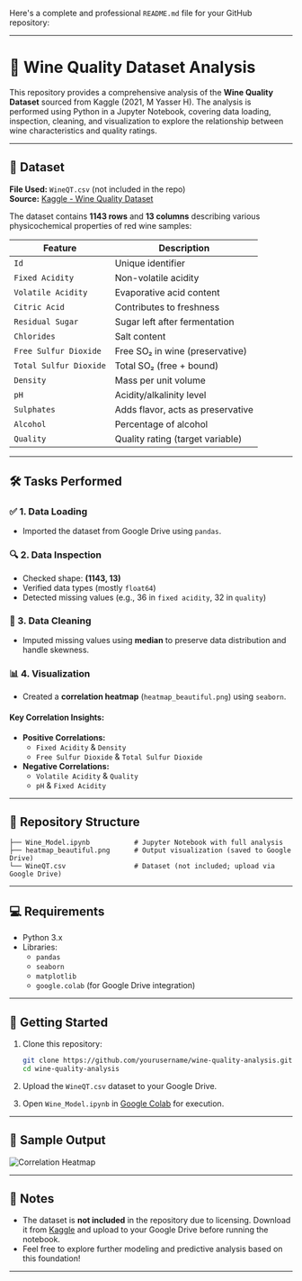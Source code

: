 Here's a complete and professional `README.md` file for your GitHub repository:

---

# 🍷 Wine Quality Dataset Analysis

This repository provides a comprehensive analysis of the **Wine Quality Dataset** sourced from Kaggle (2021, M Yasser H). The analysis is performed using Python in a Jupyter Notebook, covering data loading, inspection, cleaning, and visualization to explore the relationship between wine characteristics and quality ratings.

---

## 📁 Dataset

**File Used:** `WineQT.csv` (not included in the repo)  
**Source:** [Kaggle - Wine Quality Dataset](https://www.kaggle.com/datasets/yasserh/wine-quality-dataset)

The dataset contains **1143 rows** and **13 columns** describing various physicochemical properties of red wine samples:

| Feature                 | Description                             |
|------------------------|-----------------------------------------|
| `Id`                   | Unique identifier                       |
| `Fixed Acidity`        | Non-volatile acidity                    |
| `Volatile Acidity`     | Evaporative acid content                |
| `Citric Acid`          | Contributes to freshness                |
| `Residual Sugar`       | Sugar left after fermentation           |
| `Chlorides`            | Salt content                            |
| `Free Sulfur Dioxide`  | Free SO₂ in wine (preservative)         |
| `Total Sulfur Dioxide` | Total SO₂ (free + bound)                |
| `Density`              | Mass per unit volume                    |
| `pH`                   | Acidity/alkalinity level                |
| `Sulphates`            | Adds flavor, acts as preservative       |
| `Alcohol`              | Percentage of alcohol                   |
| `Quality`              | Quality rating (target variable)        |

---

## 🛠️ Tasks Performed

### ✅ 1. Data Loading
- Imported the dataset from Google Drive using `pandas`.

### 🔍 2. Data Inspection
- Checked shape: **(1143, 13)**
- Verified data types (mostly `float64`)
- Detected missing values (e.g., 36 in `fixed acidity`, 32 in `quality`)

### 🧹 3. Data Cleaning
- Imputed missing values using **median** to preserve data distribution and handle skewness.

### 📊 4. Visualization
- Created a **correlation heatmap** (`heatmap_beautiful.png`) using `seaborn`.

#### Key Correlation Insights:
- **Positive Correlations:**
  - `Fixed Acidity` & `Density`
  - `Free Sulfur Dioxide` & `Total Sulfur Dioxide`
- **Negative Correlations:**
  - `Volatile Acidity` & `Quality`
  - `pH` & `Fixed Acidity`

---

## 📂 Repository Structure

```
├── Wine_Model.ipynb           # Jupyter Notebook with full analysis
├── heatmap_beautiful.png      # Output visualization (saved to Google Drive)
└── WineQT.csv                 # Dataset (not included; upload via Google Drive)
```

---

## 💻 Requirements

- Python 3.x
- Libraries:
  - `pandas`
  - `seaborn`
  - `matplotlib`
  - `google.colab` (for Google Drive integration)

---

## 🚀 Getting Started

1. Clone this repository:
   ```bash
   git clone https://github.com/yourusername/wine-quality-analysis.git
   cd wine-quality-analysis
   ```

2. Upload the `WineQT.csv` dataset to your Google Drive.

3. Open `Wine_Model.ipynb` in [Google Colab](https://colab.research.google.com/) for execution.

---

## 📸 Sample Output

![Correlation Heatmap](heatmap_beautiful.png)

---

## 📌 Notes

- The dataset is **not included** in the repository due to licensing. Download it from [Kaggle](https://www.kaggle.com/datasets/yasserh/wine-quality-dataset) and upload to your Google Drive before running the notebook.
- Feel free to explore further modeling and predictive analysis based on this foundation!

---
